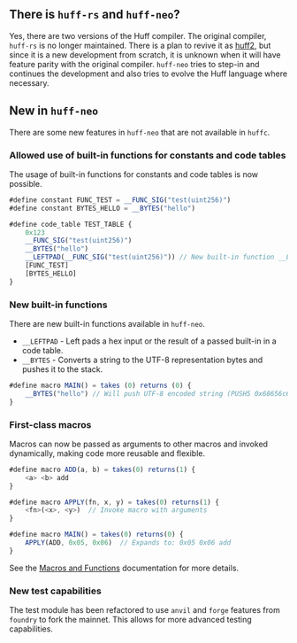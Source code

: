## There is `huff-rs` and `huff-neo`?

Yes, there are two versions of the Huff compiler. The original compiler, `huff-rs` is no longer maintained. There is a plan to revive it as [huff2](https://github.com/huff-language/huff2), but since it is a new development from scratch, it is unknown when it will have feature parity with the original compiler. `huff-neo` tries to step-in and continues the development and also tries to evolve the Huff language where necessary.

## New in `huff-neo`
There are some new features in `huff-neo` that are not available in `huffc`.

### Allowed use of built-in functions for constants and code tables
The usage of built-in functions for constants and code tables is now possible.

```javascript
#define constant FUNC_TEST = __FUNC_SIG("test(uint256)")
#define constant BYTES_HELLO = __BYTES("hello")

#define code_table TEST_TABLE {
    0x123
    __FUNC_SIG("test(uint256)")
    __BYTES("hello")
    __LEFTPAD(__FUNC_SIG("test(uint256)")) // New built-in function __LEFTPAD
    [FUNC_TEST]
    [BYTES_HELLO]
}
```

### New built-in functions
There are new built-in functions available in `huff-neo`.

- `__LEFTPAD` - Left pads a hex input or the result of a passed built-in in a code table.
- `__BYTES` - Converts a string to the UTF-8 representation bytes and pushes it to the stack.

```javascript
#define macro MAIN() = takes (0) returns (0) {
    __BYTES("hello") // Will push UTF-8 encoded string (PUSH5 0x68656c6c6f)
}
```

### First-class macros
Macros can now be passed as arguments to other macros and invoked dynamically, making code more reusable and flexible.

```javascript
#define macro ADD(a, b) = takes(0) returns(1) {
    <a> <b> add
}

#define macro APPLY(fn, x, y) = takes(0) returns(1) {
    <fn>(<x>, <y>)  // Invoke macro with arguments
}

#define macro MAIN() = takes(0) returns(0) {
    APPLY(ADD, 0x05, 0x06)  // Expands to: 0x05 0x06 add
}
```

See the [Macros and Functions](../huff-language/macros-and-functions.md#first-class-macro-arguments) documentation for more details.

### New test capabilities
The test module has been refactored to use `anvil` and `forge` features from `foundry` to fork the mainnet. This allows for more advanced testing capabilities.

